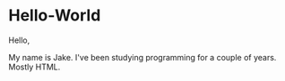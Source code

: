 # Hello-World

Hello, 

My name is Jake. I've been studying programming for a couple of years. Mostly HTML.
